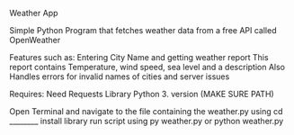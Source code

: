 Weather App

Simple Python Program that fetches weather data from a free API called OpenWeather

  Features such as:
  Entering City Name and getting weather report
  This report contains Temperature, wind speed, sea level and a description
  Also Handles errors for invalid names of cities and server issues


  Requires:
  Need Requests Library
  Python 3. version (MAKE SURE PATH)

  Open Terminal and navigate to the file containing the weather.py using cd ________
  install library
  run script using py weather.py or python weather.py
